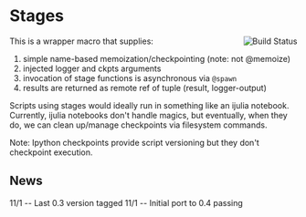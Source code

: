Stages
======

<img align=right src="https://travis-ci.org/saltpork/Stage.jl.svg?branch=master" alt="Build Status"/>

This is a wrapper macro that supplies:

1. simple name-based memoization/checkpointing (note: not @memoize)
2. injected logger and ckpts arguments
3. invocation of stage functions is asynchronous via `@spawn`
4. results are returned as remote ref of tuple (result, logger-output)

Scripts using stages would ideally run in something like an ijulia
notebook.  Currently, ijulia notebooks don't handle magics, but
eventually, when they do, we can clean up/manage checkpoints via
filesystem commands.

Note: Ipython checkpoints provide script versioning but they don't
checkpoint execution.

News
----
11/1 -- Last 0.3 version tagged
11/1 -- Initial port to 0.4 passing

